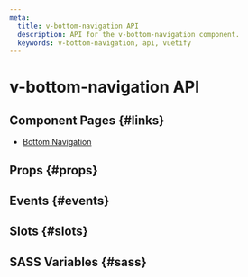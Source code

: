 ```yaml
---
meta:
  title: v-bottom-navigation API
  description: API for the v-bottom-navigation component.
  keywords: v-bottom-navigation, api, vuetify
---
```


# v-bottom-navigation API

<entry-ad />

## Component Pages {#links}

- [Bottom Navigation](components/bottom-navigation)

## Props {#props}

<api-section name="v-bottom-navigation" section="props" />

## Events {#events}

<api-section name="v-bottom-navigation" section="events" />

## Slots {#slots}

<api-section name="v-bottom-navigation" section="slots" />

## SASS Variables {#sass}

<api-section name="v-bottom-navigation" section="sass" />

<backmatter />
